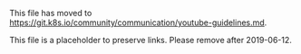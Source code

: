 This file has moved to https://git.k8s.io/community/communication/youtube-guidelines.md.

This file is a placeholder to preserve links. Please remove after 2019-06-12.
